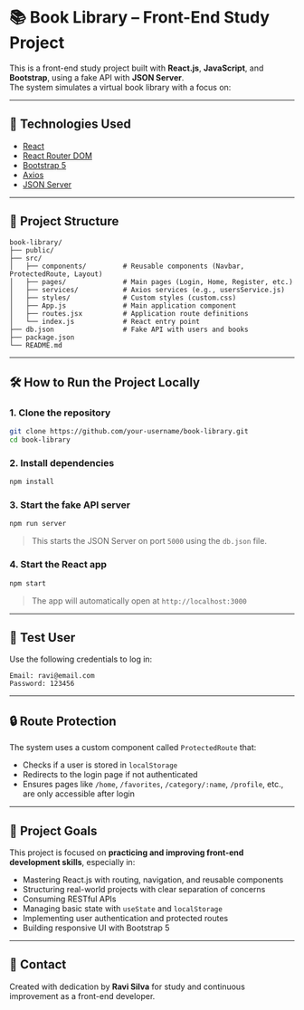 # 📚 Book Library – Front-End Study Project

This is a front-end study project built with **React.js**, **JavaScript**, and **Bootstrap**, using a fake API with **JSON Server**.  
The system simulates a virtual book library with a focus on:

---

## 🚀 Technologies Used

- [React](https://reactjs.org/)
- [React Router DOM](https://reactrouter.com/)
- [Bootstrap 5](https://getbootstrap.com/)
- [Axios](https://axios-http.com/)
- [JSON Server](https://github.com/typicode/json-server)

---

## 📁 Project Structure

```
book-library/
├── public/
├── src/
│   ├── components/         # Reusable components (Navbar, ProtectedRoute, Layout)
│   ├── pages/              # Main pages (Login, Home, Register, etc.)
│   ├── services/           # Axios services (e.g., usersService.js)
│   ├── styles/             # Custom styles (custom.css)
│   ├── App.js              # Main application component
│   ├── routes.jsx          # Application route definitions
│   └── index.js            # React entry point
├── db.json                 # Fake API with users and books
├── package.json
└── README.md
```

---

## 🛠️ How to Run the Project Locally

### 1. Clone the repository

```bash
git clone https://github.com/your-username/book-library.git
cd book-library
```

### 2. Install dependencies

```bash
npm install
```

### 3. Start the fake API server

```bash
npm run server
```

> This starts the JSON Server on port `5000` using the `db.json` file.

### 4. Start the React app

```bash
npm start
```

> The app will automatically open at `http://localhost:3000`

---

## 👤 Test User

Use the following credentials to log in:

```
Email: ravi@email.com
Password: 123456
```

---

## 🔒 Route Protection

The system uses a custom component called `ProtectedRoute` that:

- Checks if a user is stored in `localStorage`
- Redirects to the login page if not authenticated
- Ensures pages like `/home`, `/favorites`, `/category/:name`, `/profile`, etc., are only accessible after login

---

## 🎯 Project Goals

This project is focused on **practicing and improving front-end development skills**, especially in:

- Mastering React.js with routing, navigation, and reusable components
- Structuring real-world projects with clear separation of concerns
- Consuming RESTful APIs
- Managing basic state with `useState` and `localStorage`
- Implementing user authentication and protected routes
- Building responsive UI with Bootstrap 5

---

## 💬 Contact

Created with dedication by **Ravi Silva** for study and continuous improvement as a front-end developer.

